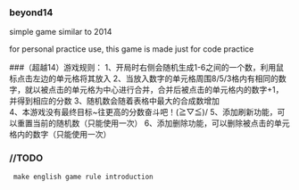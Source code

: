 ### beyond14

simple game similar to 2014

for personal practice use, this game is made just for code practice


###（超越14）游戏规则：
	 1、开局时右侧会随机生成1-6之间的一个数，利用鼠标点击左边的单元格将其放入
	 2、当放入数字的单元格周围8/5/3格内有相同的数字，就以被点击的单元格为中心进行合并，合并后被点击的单元格内的数字+1，并得到相应的分数
	 3、随机数会随着表格中最大的合成数增加	
 	 4、本游戏没有最终目标~往更高的分数奋斗吧！\(≧▽≦)/
	 5、添加刷新功能，可以重置当前的随机数（只能使用一次）
	 6、添加删除功能，可以删除被点击的单元格内的数字（只能使用一次）
### //TODO
	 make english game rule introduction
